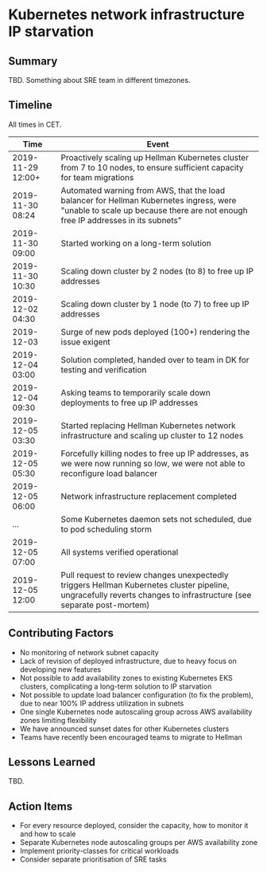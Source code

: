 # Kubernetes network infrastructure IP starvation

## Summary

TBD. Something about SRE team in different timezones.

## Timeline

All times in CET.

| Time | Event |
| ----------------- | --- |
| 2019-11-29 12:00+ | Proactively scaling up Hellman Kubernetes cluster from 7 to 10 nodes, to ensure sufficient capacity for team migrations |
| 2019-11-30 08:24 | Automated warning from AWS, that the load balancer for Hellman Kubernetes ingress, were "unable to scale up because there are not enough free IP addresses in its subnets" |
| 2019-11-30 09:00 | Started working on a long-term solution |
| 2019-11-30 10:30 | Scaling down cluster by 2 nodes (to 8) to free up IP addresses |
| 2019-12-02 04:30 | Scaling down cluster by 1 node (to 7) to free up IP addresses |
| 2019-12-03 | Surge of new pods deployed (100+) rendering the issue exigent |
| 2019-12-04 03:00 | Solution completed, handed over to team in DK for testing and verification |
| 2019-12-04 09:30 | Asking teams to temporarily scale down deployments to free up IP addresses |
| 2019-12-05 03:30 | Started replacing Hellman Kubernetes network infrastructure and scaling up cluster to 12 nodes |
| 2019-12-05 05:30 | Forcefully killing nodes to free up IP addresses, as we were now running so low, we were not able to reconfigure load balancer |
| 2019-12-05 06:00 | Network infrastructure replacement completed |
| ... | Some Kubernetes daemon sets not scheduled, due to pod scheduling storm |
| 2019-12-05 07:00 | All systems verified operational |
| 2019-12-05 12:00 | Pull request to review changes unexpectedly triggers Hellman Kubernetes cluster pipeline, ungracefully reverts changes to infrastructure (see separate post-mortem) |

## Contributing Factors

- No monitoring of network subnet capacity
- Lack of revision of deployed infrastructure, due to heavy focus on developing new features
- Not possible to add availability zones to existing Kubernetes EKS clusters, complicating a long-term solution to IP starvation
- Not possible to update load balancer configuration (to fix the problem), due to near 100% IP address utilization in subnets
- One single Kubernetes node autoscaling group across AWS availability zones limiting flexibility
- We have announced sunset dates for other Kubernetes clusters
- Teams have recently been encouraged teams to migrate to Hellman

## Lessons Learned

TBD.

## Action Items

- For every resource deployed, consider the capacity, how to monitor it and how to scale
- Separate Kubernetes node autoscaling groups per AWS availability zone
- Implement priority-classes for critical workloads
- Consider separate prioritisation of SRE tasks